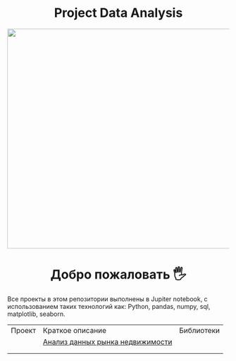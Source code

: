 <div id="header" align="center">
  
  # Project Data Analysis
  
  <img src="https://www.publicdomainpictures.net/pictures/270000/velka/data-information-analysis-big-d.jpg" width="700" height="500"/>
</div>

<div  align="center">
  
# Добро пожаловать :raised_hand_with_fingers_splayed: 
  
</div>

Все проекты в этом репозитории выполнены в Jupiter notebook, с использованием таких технологий как: Python, pandas, numpy, sql, matplotlib, seaborn.


<table>
    <tr>
        <td>Проект</td>
        <td>Краткое описание</td>
        <td>Библиотеки</td>
    </tr> 
    <tr>
        <td></td>
        <td><a href="https://github.com/RItechh/project_data_analysis/tree/main/analysis_real_estate">Анализ данных рынка недвижимости</a></td>
        <td></td>
    </tr>
    <tr>
        <td></td>
        <td></td>
        <td></td>
    </tr>
    <tr>
        <td></td>
        <td></td>
        <td></td>
    </tr>
</table>
